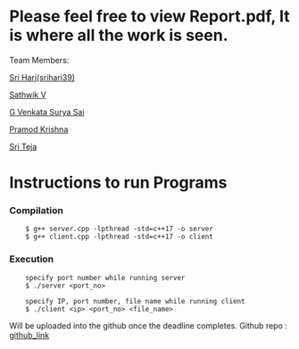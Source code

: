 # Please feel free to view Report.pdf, It is where all the work is seen.

Team Members:

[Sri Hari(srihari39)](https://github.com/srihari39)

[Sathwik V](https://github.com/sathwik22)

[G Venkata Surya Sai](https://github.com/G-Venkata-Surya-Sai)

[Pramod Krishna]()

[Sri Teja]()

# Instructions to run Programs

### Compilation
```
    $ g++ server.cpp -lpthread -std=c++17 -o server
    $ g++ client.cpp -lpthread -std=c++17 -o client
```

### Execution
```
    specify port number while running server
    $ ./server <port_no>

    specify IP, port number, file name while running client
    $ ./client <ip> <port_no> <file_name>
```

Will be uploaded into the github once the deadline completes.
Github repo : [github_link](https://github.com/srihari39/Computer-Networks-II) 
